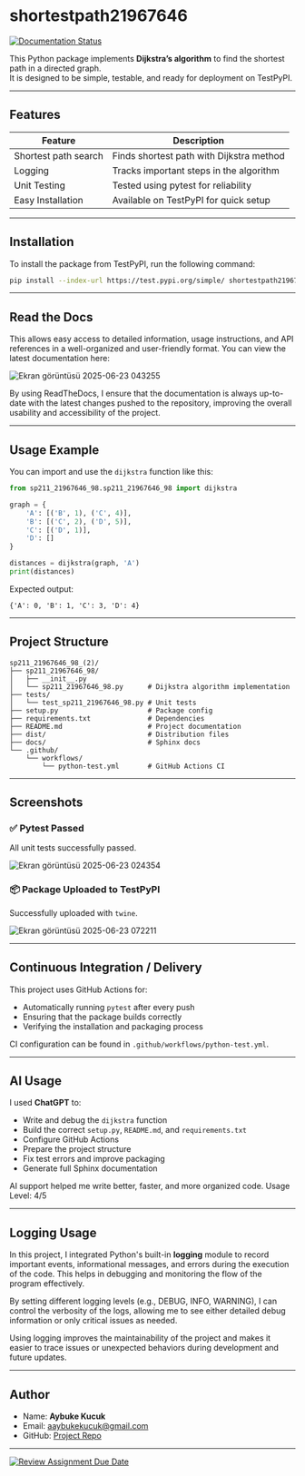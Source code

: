 # shortestpath21967646

[![Documentation Status](https://readthedocs.org/projects/shortestpath21967646/badge/?version=latest)](https://shortestpath21967646.readthedocs.io/en/latest/?badge=latest)


This Python package implements **Dijkstra’s algorithm** to find the shortest path in a directed graph.  
It is designed to be simple, testable, and ready for deployment on TestPyPI.

---

## Features

| Feature             | Description                               |
|---------------------|-------------------------------------------|
| Shortest path search | Finds shortest path with Dijkstra method |
| Logging             | Tracks important steps in the algorithm   |
| Unit Testing        | Tested using pytest for reliability       |
| Easy Installation   | Available on TestPyPI for quick setup     |

---

## Installation

To install the package from TestPyPI, run the following command:

```bash
pip install --index-url https://test.pypi.org/simple/ shortestpath21967646
```

---
## Read the Docs
This allows easy access to detailed information, usage instructions, and API references in a well-organized 
and user-friendly format.
You can view the latest documentation here:

![Ekran görüntüsü 2025-06-23 043255](https://github.com/user-attachments/assets/6bf0bedc-25ea-4b08-9326-7711132c249e)

By using ReadTheDocs, I ensure that the documentation is always up-to-date with the latest changes pushed to 
the repository, improving the overall usability and accessibility of the project.

---

## Usage Example

You can import and use the `dijkstra` function like this:

```python
from sp211_21967646_98.sp211_21967646_98 import dijkstra

graph = {
    'A': [('B', 1), ('C', 4)],
    'B': [('C', 2), ('D', 5)],
    'C': [('D', 1)],
    'D': []
}

distances = dijkstra(graph, 'A')
print(distances)
```

Expected output:

```
{'A': 0, 'B': 1, 'C': 3, 'D': 4}
```

---

## Project Structure

```
sp211_21967646_98_(2)/
├── sp211_21967646_98/
│   ├── __init__.py
│   └── sp211_21967646_98.py      # Dijkstra algorithm implementation
├── tests/
│   └── test_sp211_21967646_98.py # Unit tests
├── setup.py                      # Package config
├── requirements.txt              # Dependencies
├── README.md                     # Project documentation
├── dist/                         # Distribution files
├── docs/                         # Sphinx docs
└── .github/
    └── workflows/
        └── python-test.yml       # GitHub Actions CI
```

---

## Screenshots

### ✅ Pytest Passed

All unit tests successfully passed.

![Ekran görüntüsü 2025-06-23 024354](https://github.com/user-attachments/assets/f87feb6f-1284-4295-91ac-80a3f3a3f8fe)

### 📦 Package Uploaded to TestPyPI

Successfully uploaded with `twine`.

![Ekran görüntüsü 2025-06-23 072211](https://github.com/user-attachments/assets/7153d6cb-d335-4e5d-acba-7a9bfe67095a)

---

## Continuous Integration / Delivery

This project uses GitHub Actions for:

- Automatically running `pytest` after every push  
- Ensuring that the package builds correctly  
- Verifying the installation and packaging process

CI configuration can be found in `.github/workflows/python-test.yml`.

---

## AI Usage

I used **ChatGPT** to:

- Write and debug the `dijkstra` function  
- Build the correct `setup.py`, `README.md`, and `requirements.txt`  
- Configure GitHub Actions  
- Prepare the project structure  
- Fix test errors and improve packaging  
- Generate full Sphinx documentation

AI support helped me write better, faster, and more organized code.
Usage Level: 4/5

---

## Logging Usage
In this project, I integrated Python's built-in **logging** module to record important events, 
informational messages, and errors during the execution of the code. This helps in debugging and monitoring 
the flow of the program effectively.

By setting different logging levels (e.g., DEBUG, INFO, WARNING), I can control the verbosity of the logs, 
allowing me to see either detailed debug information or only critical issues as needed.

Using logging improves the maintainability of the project and makes it easier to trace issues or unexpected 
behaviors during development and future updates.

---

## Author

- Name: **Aybuke Kucuk**  
- Email: [aaybukekucuk@gmail.com](mailto:aaybukekucuk@gmail.com)  
- GitHub: [Project Repo](https://github.com/GMT-211-Data-Structures-and-Algorithms/python-packaging-admin-aaybukekucuk)

---

[![Review Assignment Due Date](https://classroom.github.com/assets/deadline-readme-button-22041afd0340ce965d47ae6ef1cefeee28c7c493a6346c4f15d667ab976d596c.svg)](https://classroom.github.com/a/i1ecLyyK)
